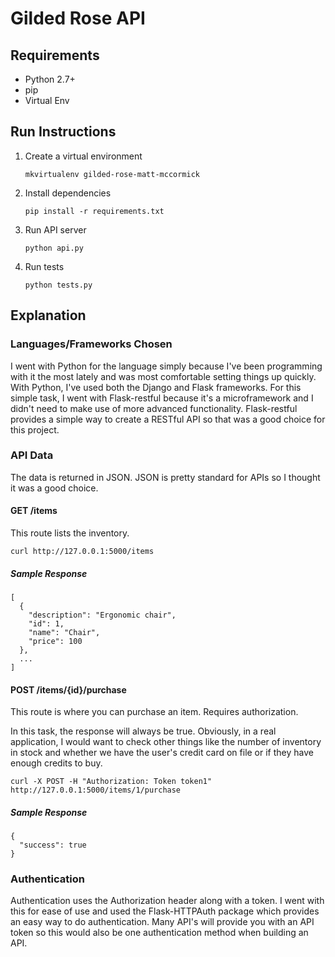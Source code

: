 # Gilded Rose API

## Requirements

- Python 2.7+
- pip
- Virtual Env

## Run Instructions

1. Create a virtual environment

    ````mkvirtualenv gilded-rose-matt-mccormick````
    
1. Install dependencies

    ````pip install -r requirements.txt````
    
1. Run API server

    ````python api.py````
        
1. Run tests

    ````python tests.py````
    
## Explanation
 
### Languages/Frameworks Chosen
 
I went with Python for the language simply because I've been programming with it the most lately and was most comfortable setting things up quickly.  
With Python, I've used both the Django and Flask frameworks.  For this simple task, I went with Flask-restful because it's a microframework and I didn't need to make use of more advanced functionality.
Flask-restful provides a simple way to create a RESTful API so that was a good choice for this project.
 
### API Data
 
The data is returned in JSON.  JSON is pretty standard for APIs so I thought it was a good choice.
 
#### GET /items
 
This route lists the inventory.
 
````curl http://127.0.0.1:5000/items````
    
##### Sample Response
   
````
[
  {
    "description": "Ergonomic chair",
    "id": 1,
    "name": "Chair",
    "price": 100
  },
  ...
]
````

#### POST /items/{id}/purchase

This route is where you can purchase an item.
Requires authorization.

In this task, the response will always be true.  Obviously, in a real application, I would want to check other things like the number of inventory in stock and whether we have the user's credit card on file or if they have enough credits to buy. 

````curl -X POST -H "Authorization: Token token1" http://127.0.0.1:5000/items/1/purchase````

##### Sample Response

````
{
  "success": true
}
````

### Authentication

Authentication uses the Authorization header along with a token.
I went with this for ease of use and used the Flask-HTTPAuth package which provides an easy way to do authentication.
Many API's will provide you with an API token so this would also be one authentication method when building an API.